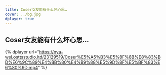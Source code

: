 ```yaml
---
title: Coser女友能有什么坏心思…
cover: ../bg.jpg
dplayer: true
---
```


## Coser女友能有什么坏心思…

{%  dplayer
    url="https://nya-wsl.osttsstudio.ltd/23129519/Coser%E5%A5%B3%E5%8F%8B%E8%83%BD%E6%9C%89%E4%BB%80%E4%B9%88%E5%9D%8F%E5%BF%83%E6%80%9D.mp4"
%}
